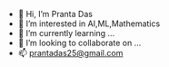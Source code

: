 - 👋 Hi, I’m Pranta Das
- 👀 I’m interested in AI,ML,Mathematics
- 🌱 I’m currently learning ...
- 💞️ I’m looking to collaborate on ...
- 📫 prantadas25@gmail.com

<!---
pranta123456/pranta123456 is a ✨ special ✨ repository because its `README.md` (this file) appears on your GitHub profile.
You can click the Preview link to take a look at your changes.
--->
